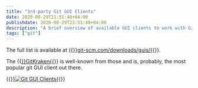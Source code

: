 ```yaml
---
title: "3rd-party Git GUI Clients"
date: 2020-08-29T21:51:40+04:00
publishdate: 2020-08-29T23:51:40+04:00
description: "A brief overview of available GUI clients to work with Git."
tags: ["git"]
---
```


The full list is available at {{<a href="https://git-scm.com/downloads/guis/" target="_blank" rel="noopener noreferrer">}}git-scm.com/downloads/guis/{{</a>}}. 

The {{<a href="https://www.gitkraken.com/" target="_blank" rel="noopener noreferrer">}}GitKraken{{</a>}} is well-known from those and is, probably, the most popular git GUI client out there.

{{<a href="https://git-scm.com/downloads/guis/" target="_blank" rel="noopener noreferrer">}}![Git GUI Clients](https://res.cloudinary.com/oorkan/image/upload/v1598732293/blog/img/topics/git/git-gui_clients_tkaai8.jpg){{</a>}}

